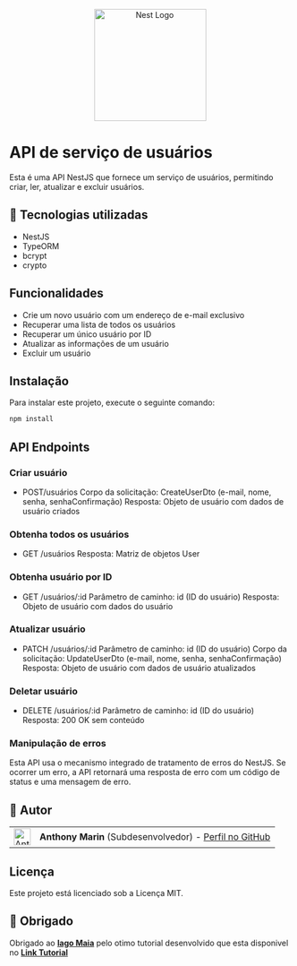 <p align="center">
  <a href="http://nestjs.com/" target="blank"><img src="https://nestjs.com/img/logo-small.svg" width="200" alt="Nest Logo" /></a>
</p>

# API de serviço de usuários
Esta é uma API NestJS que fornece um serviço de usuários, permitindo criar, ler, atualizar e excluir usuários.

## 🎨 Tecnologias utilizadas
- NestJS
- TypeORM
- bcrypt
- crypto

## Funcionalidades
- Crie um novo usuário com um endereço de e-mail exclusivo
- Recuperar uma lista de todos os usuários
- Recuperar um único usuário por ID
- Atualizar as informações de um usuário
- Excluir um usuário

## Instalação
Para instalar este projeto, execute o seguinte comando:

```bash
npm install
```
## API Endpoints

### Criar usuário
- POST/usuários
Corpo da solicitação: CreateUserDto (e-mail, nome, senha, senhaConfirmação)
Resposta: Objeto de usuário com dados de usuário criados
### Obtenha todos os usuários
- GET /usuários
Resposta: Matriz de objetos User

### Obtenha usuário por ID
- GET /usuários/:id
Parâmetro de caminho: id (ID do usuário)
Resposta: Objeto de usuário com dados do usuário

### Atualizar usuário
- PATCH /usuários/:id
Parâmetro de caminho: id (ID do usuário)
Corpo da solicitação: UpdateUserDto (e-mail, nome, senha, senhaConfirmação)
Resposta: Objeto de usuário com dados de usuário atualizados

### Deletar usuário
- DELETE /usuários/:id
Parâmetro de caminho: id (ID do usuário)
Resposta: 200 OK sem conteúdo

### Manipulação de erros
Esta API usa o mecanismo integrado de tratamento de erros do NestJS. Se ocorrer um erro, a API retornará uma resposta de erro com um código de status e uma mensagem de erro.

## 👥 Autor

<table>
 <tr>
 <td alinhar="centro">
 <a href="https://github.com/Sub-Dev" target="_blank">
 <img src="https://avatars.githubusercontent.com/u/68450692?v=4" alt="Anthony-Marin" height="30" width="30"/>
 </a>
 </td>
 <td>
 <strong>Anthony Marin</strong> (Subdesenvolvedor) - <a href="https://github.com/Sub-Dev">Perfil no GitHub</a>
 </td>
 </tr>
</table>

## Licença
Este projeto está licenciado sob a Licença MIT.

## 💬 Obrigado
Obrigado ao [**Iago Maia**](https://github.com/iagomaia) pelo otimo tutorial desenvolvido que esta disponivel no [**Link Tutorial**](https://medium.com/@iago.maiasilva/construindo-uma-api-com-nestjs-postgresql-e-docker-parte-1-criando-nosso-primeiro-endpoint-248d4b8ecc9c)


